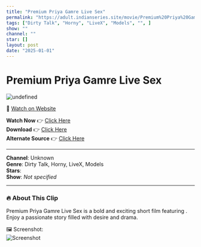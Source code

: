 ```yaml
---
title: "Premium Priya Gamre Live Sex"
permalink: "https://adult.indianseries.site/movie/Premium%20Priya%20Gamre%20Live%20Sex"
tags: ["Dirty Talk", "Horny", "LiveX", "Models", "", ]
show: ""
channel: ""
star: []
layout: post
date: "2025-01-01"
---
```


# Premium Priya Gamre Live Sex

![undefined](https://desisins.com/wp-content/uploads/2024/08/Priya-Gamre-DesiSins.com_cleanup.jpg)

🔗 [Watch on Website](https://adult.indianseries.site/movie/Premium%20Priya%20Gamre%20Live%20Sex)

**Watch Now** 👉 [Click Here](https://adult.indianseries.site/movie/Premium%20Priya%20Gamre%20Live%20Sex)  
**Download** 👉 [Click Here](https://adult.indianseries.site/movie/Premium%20Priya%20Gamre%20Live%20Sex)  
**Alternate Source** 👉 [Click Here](https://adult.indianseries.site/movie/Premium%20Priya%20Gamre%20Live%20Sex)

---

**Channel**: Unknown  
**Genre**: Dirty Talk, Horny, LiveX, Models  
**Stars**:   
**Show**: *Not specified*

---

### 🔥 About This Clip

Premium Priya Gamre Live Sex is a bold and exciting short film featuring . Enjoy a passionate story filled with desire and drama.
 
🖼️ Screenshot:  
![Screenshot](https://desisins.com/wp-content/uploads/2024/08/Priya-Gamre-DesiSins.com_cleanup.jpg)
